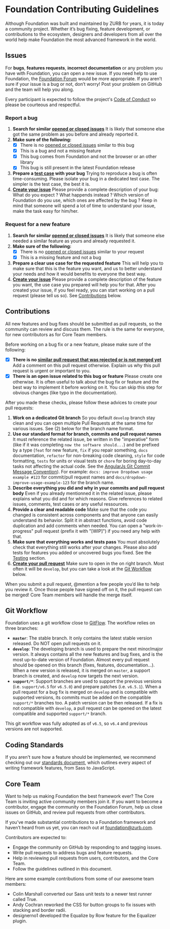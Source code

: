 # Foundation Contributing Guidelines

Although Foundation was built and maintained by ZURB for years, it is today a community project. Whether it’s bug fixing, feature development, or contributions to the ecosystem, designers and developers from all over the world help make Foundation the most advanced framework in the world.

## Issues

For **bugs**, **features requests**, **incorrect documentation** or any problem you have with Foundation, you can open a new issue. If you need help to use Foundation, the [Foundation Forum](http://foundation.zurb.com/forum) would be more appropriate. If you aren’t sure if your issue is a bug or not, don’t worry! Post your problem on GitHub and the team will help you along.

Every participant is expected to follow the project's [Code of Conduct](code-of-conduct.md) so please be courteous and respectful.

### Report a bug

1. **Search for similar [opened or closed issues](https://github.com/zurb/foundation-sites/issues?utf8=%E2%9C%93&q=is%3Aissue)**
   It is likely that someone else got the same problem as you before and already reported it.
2. **Make sure of the following:**
   * [x] There is no [opened or closed issues](https://github.com/zurb/foundation-sites/issues?utf8=%E2%9C%93&q=is%3Aissue) similar to this bug
   * [x] This is a bug and not a missing feature
   * [x] This bug comes from Foundation and not the browser or an other library
   * [x] This bug is still present in the latest Foundation release
3. **Prepare a [test case](https://codepen.io/ncoden/pen/YLzjeq) with your bug**
   Trying to reproduce a bug is often time-consuming. Please isolate your bug in a dedicated test case. The simpler is the test case, the best it is.
4. **[Create your issue](https://github.com/zurb/foundation-sites/issues/new)**
   Please provide a complete description of your bug: What do you expect ? What happends instead ? Which version of Foundation do you use, which ones are affected by the bug ? Keep in mind that someone will spend a lot of time to understand your issue, make the task easy for him/her.

### Request for a new feature
1. **Search for similar [opened or closed issues](https://github.com/zurb/foundation-sites/issues?utf8=%E2%9C%93&q=is%3Aissue)**
   It is likely that someone else needed a similar feature as yours and already requested it.
2. **Make sure of the following:**
   * [x] There is no [opened or closed issues](https://github.com/zurb/foundation-sites/issues?utf8=%E2%9C%93&q=is%3Aissue) similar to your request
   * [x] This is a missing feature and not a bug
3. **Prepare a clear use case for the requested feature**
   This will help you to make sure that this is the feature you want, and us to better understand your needs and how it would benefits to everyone the best way.
4. **[Create your issue](https://github.com/zurb/foundation-sites/issues/new)**
   Please provide a complete description of the feature you want, the use case you prepared will help you for that. After you created your issue, if you feel ready, you can start working on a pull request (please tell us so). See [Contributions](#Contributions) below.

## Contributions

All new features and bug fixes should be submitted as pull requests, so the community can review and discuss them. The rule is the same for everyone, for new contributors as for Core Team members.

Before working on a bug fix or a new feature, please make sure of the following:
* [x] **There is no [similar pull request that was rejected or is not merged yet](https://github.com/zurb/foundation-sites/issues?utf8=%E2%9C%93&q=is%3Apr)**
  Add a comment on this pull request otherwise. Explain us why this pull request is urgent or important to you.
* [x] **There is an open issue related to this bug or feature**
  Please create one otherwise. It is often useful to talk about the bug fix or feature and the best way to implement it before working on it. You can skip this step for obvious changes (like typo in the documentation).

After you made these checks, please follow these advices to create your pull requests:
1. **Work on a dedicated Git branch**
   So you default `develop` branch stay clean and you can open multiple Pull Requests at the same time for various issues. See (2) below for the branch name format.
2. **Use our standard format for branch, commits and pull request names**
   It must reference the related issue, be written in the "imperative" form (like if it was completing `now the software should...`) and be prefixed by a type (`feat` for new feature, `fix` if you repair something, `docs` documentation, `refactor` for non-breaking code cleaning, `style` for code formatting, `tests` for units or visual tests or `chore` for boring day-to-day tasks not affecting the actual code. See the [AngularJs Git Commit Message Convention](https://gist.github.com/stephenparish/9941e89d80e2bc58a153)). For example: `docs: improve Dropdown usage example #123` for commit/pull request names and `docs/dropdown-improve-usage-example-123` for the branch name.
3. **Describe everything you did and why in your commits and pull request body**
   Even if you already mentionned it in the related issue, please explains what you did and for which reasons. Give references to related issues, comments, test cases or any useful ressources.
4. **Provide a clear and readable code**
   Make sure that the code you changed is consistent across components and that anyone can easily understand its behavior. Split it in abstract functions, avoid code duplication and add comments when needed. You can open a "work-in-progress" pull request (prefix it with "[WIP]") if you need any help with that.
5. **Make sure that everything works and tests pass**
   You must absolutely check that everything still works after your changes. Please also add tests for features you added or uncovered bugs you fixed. See the [Testing](https://github.com/zurb/foundation-sites#testing) section.
6. **[Create your pull request](https://github.com/zurb/foundation-sites/compare)**
   Make sure to open in the on right branch. Most often it will be `develop`, but you can take a look at the [Git Workflow](#Git-Workflow) below.

When you submit a pull request, @mention a few people you’d like to help you review it. Once those people have signed off on it, the pull request can be merged! Core Team members will handle the merge itself.

## Git Workflow

Foundation uses a git workflow close to [GitFlow](http://nvie.com/posts/a-successful-git-branching-model/). The workflow relies on three branches:
- **`master`**: The stable branch. It only contains the latest stable version released. Do NOT open pull requests on it.
- **`develop`**: The developing branch is used to prepare the next minor/major version. It always contains all the new features and bug fixes, and is the most up-to-date version of Foundation. Almost every pull request should be opened on this branch (fixes, features, documentation...). When a new version is released, it is merged on `master`, a support branch is created, and `develop` now targets the next version.
- **`support/*`**: Support branches are used to support the previous versions (i.e. `support/v6.5` for `v6.5.0`) and prepare patches (i.e. `v6.5.1`). When a pull request for a bug fix is merged on `develop` and is compatible with supported versions, its commits must be added on the compatible `support/*` branches too. A patch version can be then released. If a fix is not compatible with `develop`, a pull request can be opened on the latest compatible and supported `support/*` branch.

This git workflow was fully adopted as of `v6.5`, so `v6.4` and previous versions are not supported.

## Coding Standards

If you aren't sure how a feature should be implemented, we recommend checking out our [standards document](https://github.com/zurb/foundation-standards), which outlines every aspect of writing framework features, from Sass to JavaScript.

## Core Team

Want to help us making Foundation the best framework ever? The Core Team is inviting active community members join it. If you want to become a contributor, engage the community on the Foundation Forum, help us close issues on GitHub, and review pull requests from other contributors.

If you’ve made substantial contributions to a Foundation framework and haven’t heard from us yet, you can reach out at foundation@zurb.com.

Contributors are expected to:

- Engage the community on GitHub by responding to and tagging issues.
- Write pull requests to address bugs and feature requests.
- Help in reviewing pull requests from users, contributors, and the Core Team.
- Follow the guidelines outlined in this document.

Here are some example contributions from some of our awesome team members:

- Colin Marshall converted our Sass unit tests to a newer test runner called True.
- Andy Cochran reworked the CSS for button groups to fix issues with stacking and border radii.
- designerno1 developed the Equalize by Row feature for the Equalizer plugin.
